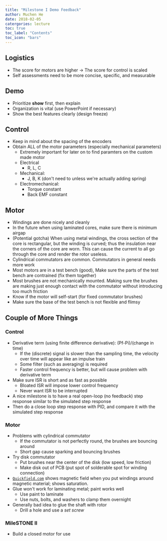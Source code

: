 ```yaml
---
title: "Milestone I Demo Feedback"
author: Muchen He
date: 2018-02-05
catergories: lecture
toc: true
toc_label: "Contents"
toc_icon: "bars"
---
```




## Logistics

- The score for motors are higher -> The score for control is scaled
- Self assessments need to be more concise, specific, and measurable

## Demo

- Prioritize **show** first, then explain
- Organization is vital (use PowerPoint if necessary)
- Show the best features clearly (design freeze)

## Control

- Keep in mind about the spacing of the encoders
- Obtain ALL of the motor parameters (especially mechanical parameters)
  - Extremely important for later on to find paramters on the custom made motor
  - Electrical
    - R, L, C
  - Mechanical:
    - J, B, K (don't need to unless we're actually adding spring)
  - Electromechanical:
    - Torque constant
    - Back EMF constant

## Motor

- Windings are done nicely and cleanly
- In the future when using laminated cores, make sure there is minimum airgap
- (Potential gotcha) When using metal windings, the cross section of the core is rectangular, but the winding is curved; thus the insulation near the corners of the core are worn. This can cause the current to all go through the core and render the rotor useless.
- Cylindrical commutators are common. Commutators in general needs more work
- Most motors are in a test bench (good), Make sure the parts of the test bench are contrained (fix them together)
- Most brushes are not mechanically mounted. Making sure the brushes are making just enough contact with the commutator without introducing too much friction
- Know if the motor will self-start (for fixed commutator brushes)
- Make sure the base of the test bench is not flexible and flimsy

## Couple of More Things

### Control

- Derivative term (using finite difference derivative): (Pf-Pi)/(change in time)
  - If the (discrete) signal is slower than the sampling time, the velocity over time will appear like an impulse train
  - Some filter (such as averaging) is required
  - Faster control frequency is better, but will cause problem with derivative term
- Make sure ISR is short and as fast as possible
  - Bloated ISR will impose lower control frequency
  - Never want ISR to be interrupted 
- A nice milestone is to have a real open-loop (no feedback) step response similar to the simulated step response
- Then do a close loop step response with PID, and compare it with the simulated step response 

### Motor

- Problems with cylindrical commutator
  - If the commutator is not perfectly round, the brushes are bouncing around 
  - Short gap cause sparking and bouncing brushes
- Try disk commutator
  - Put brushes near the center of the disk (low speed, low friction)
  - Make disk out of PCB (put spot of solderable spot for winding connection)
- [`Quickfield.com`](http://Quickfield.com) shows magnetic field when you put windings around magnetic material; shows saturation.
- Glue won't work for laminating metal; paint works well
  - Use paint to laminate
  - Use nuts, bolts, and washers to clamp them overnight
- Generally bad idea to glue the shaft with rotor
  - Drill a hole and use a *set screw*

### MileSTONE II

- Build a closed motor for use 